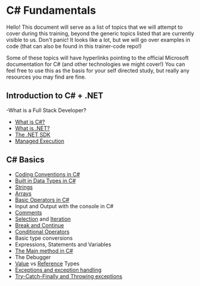 # C# Fundamentals

Hello! This document will serve as a list of topics that we will attempt to cover during this training, beyond the generic topics listed that are currently visible to us. Don't panic! It looks like a lot, but we will go over examples in code (that can also be found in this trainer-code repo!)

Some of these topics will have hyperlinks pointing to the official Microsoft documentation for C# (and other technologies we might cover!) You can feel free to use this as the basis for your self directed study, but really any resources you may find are fine.

## Introduction to C# + .NET

-What is a Full Stack Developer?
- [What is C#?](https://learn.microsoft.com/en-us/dotnet/csharp/tour-of-csharp/)
- [What is .NET?](https://learn.microsoft.com/en-us/dotnet/core/introduction)
- [The .NET SDK](https://learn.microsoft.com/en-us/dotnet/core/sdk)
- [Managed Execution](https://learn.microsoft.com/en-us/dotnet/framework/get-started/overview)

## C# Basics

- [Coding Conventions in C#](https://learn.microsoft.com/en-us/dotnet/csharp/fundamentals/coding-style/identifier-names)
- [Built in Data Types in C#](https://learn.microsoft.com/en-us/dotnet/csharp/language-reference/builtin-types/built-in-types)
- [Strings](https://learn.microsoft.com/en-us/dotnet/csharp/programming-guide/strings/)
- [Arrays](https://learn.microsoft.com/en-us/dotnet/csharp/language-reference/builtin-types/arrays)
- [Basic Operators in C#](https://learn.microsoft.com/en-us/dotnet/csharp/language-reference/operators/)
- Input and Output with the console in C#
- [Comments](https://learn.microsoft.com/en-us/dotnet/csharp/language-reference/tokens/comments)
- [Selection](https://learn.microsoft.com/en-us/dotnet/csharp/language-reference/statements/selection-statements) and [Iteration]((https://learn.microsoft.com/en-us/dotnet/csharp/language-reference/statements/iteration-statements))
- [Break and Continue](https://learn.microsoft.com/en-us/dotnet/csharp/language-reference/statements/jump-statements)
- [Conditional Operators](https://learn.microsoft.com/en-us/dotnet/csharp/language-reference/operators/boolean-logical-operators)
- Basic type conversions
- Expressions, Statements and Variables
- [The Main method in C#](https://learn.microsoft.com/en-us/dotnet/csharp/fundamentals/program-structure/main-command-line)
- The Debugger
- [Value](https://learn.microsoft.com/en-us/dotnet/csharp/language-reference/builtin-types/value-types) vs [Reference](https://learn.microsoft.com/en-us/dotnet/csharp/language-reference/keywords/reference-types) Types
- [Exceptions and exception handling](https://learn.microsoft.com/en-us/dotnet/csharp/fundamentals/exceptions/)
- [Try-Catch-Finally and Throwing exceptions](https://learn.microsoft.com/en-us/dotnet/csharp/language-reference/statements/exception-handling-statements)
